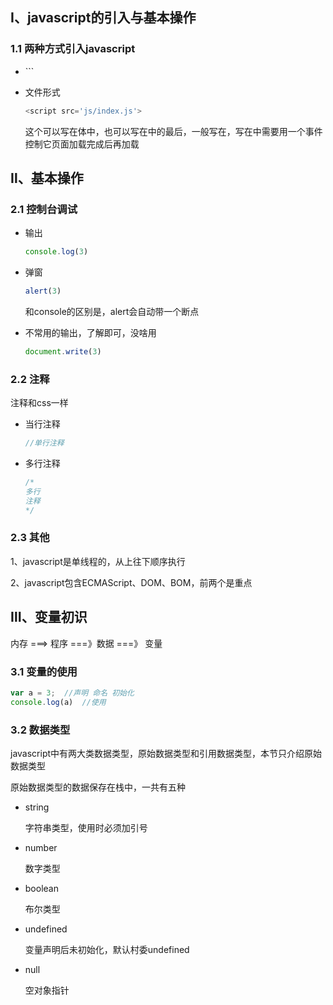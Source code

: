 ## Ⅰ、javascript的引入与基本操作

### 1.1 两种方式引入javascript

- <script>标签形式

  放在<body>标签中最后部分，因为我们优先加载页面，后加载功能

  ```javascript
  <body>
  	...
  	<script>
  	</script>
  </body>
  ```

- 文件形式

  ```javascript
  <script src='js/index.js'>
  ```

  这个可以写在<body>体中，也可以写在<head>中的最后，一般写在<body>，写在<head>中需要用一个事件控制它页面加载完成后再加载

## Ⅱ、基本操作

### 2.1 控制台调试

- 输出

  ```javascript
  console.log(3)
  ```

- 弹窗

  ```javascript
  alert(3)
  ```

  和console的区别是，alert会自动带一个断点

- 不常用的输出，了解即可，没啥用

  ```javascript
  document.write(3)
  ```

### 2.2 注释

注释和css一样

- 当行注释

  ```javascript
  //单行注释
  ```

  

- 多行注释

  ```javascript
  /*
  多行
  注释
  */
  ```

### 2.3 其他

1、javascript是单线程的，从上往下顺序执行

2、javascript包含ECMAScript、DOM、BOM，前两个是重点

## Ⅲ、变量初识

内存 ===> 程序 ===》数据 ===》 变量

### 3.1 变量的使用

```javascript
var a = 3;	//声明 命名 初始化
console.log(a)	//使用
```

### 3.2 数据类型

javascript中有两大类数据类型，原始数据类型和引用数据类型，本节只介绍原始数据类型

原始数据类型的数据保存在栈中，一共有五种

- string

  字符串类型，使用时必须加引号

- number

  数字类型

- boolean

  布尔类型

- undefined

  变量声明后未初始化，默认村委undefined

- null

  空对象指针
